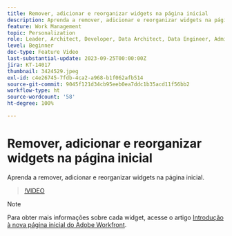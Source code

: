 ```yaml
---
title: Remover, adicionar e reorganizar widgets na página inicial
description: Aprenda a remover, adicionar e reorganizar widgets na página inicial.
feature: Work Management
topic: Personalization
role: Leader, Architect, Developer, Data Architect, Data Engineer, Admin, User
level: Beginner
doc-type: Feature Video
last-substantial-update: 2023-09-25T00:00:00Z
jira: KT-14017
thumbnail: 3424529.jpeg
exl-id: c4e26745-7fdb-4ca2-a968-b1f062afb514
source-git-commit: 9045f121d34cb95eeb0ea7ddc1b35acd11f56bb2
workflow-type: ht
source-wordcount: '58'
ht-degree: 100%

---
```


# Remover, adicionar e reorganizar widgets na página inicial

Aprenda a remover, adicionar e reorganizar widgets na página inicial.

>[!VIDEO](https://video.tv.adobe.com/v/3424529/?quality=12&learn=on)


>[!NOTE]
>
> Para obter mais informações sobre cada widget, acesse o artigo [Introdução à nova página inicial do Adobe Workfront](https://experienceleague.adobe.com/docs/workfront/using/basics/home/new-home/get-started-with-new-home.html?lang=pt-BR).


